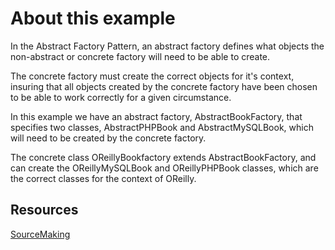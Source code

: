 # About this example

In the Abstract Factory Pattern, an abstract factory defines what objects the non-abstract or concrete factory will need to be able to create. 

The concrete factory must create the correct objects for it's context, insuring that all objects created by the concrete factory have been chosen to be able to work correctly for a given circumstance. 

In this example we have an abstract factory, AbstractBookFactory, that specifies two classes, AbstractPHPBook and AbstractMySQLBook, which will need to be created by the concrete factory. 

The concrete class OReillyBookfactory extends AbstractBookFactory, and can create the OReillyMySQLBook and OReillyPHPBook classes, which are the correct classes for the context of OReilly.

## Resources

[SourceMaking](https://sourcemaking.com/design_patterns/abstract_factory)